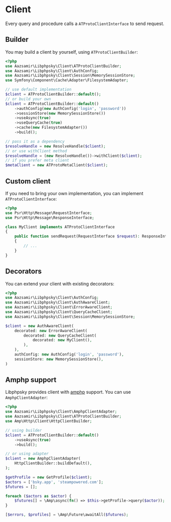 # Client

Every query and procedure calls a `ATProtoClientInterface` to send request.

## Builder

You may build a client by yourself, using `ATProtoClientBuilder`:

```php
<?php
use Aazsamir\Libphpsky\Client\ATProtoClientBuilder;
use Aazsamir\Libphpsky\Client\AuthConfig;
use Aazsamir\Libphpsky\Client\Session\MemorySessionStore;
use Symfony\Component\Cache\Adapter\FilesystemAdapter;

// use default implementation
$client = ATProtoClientBuilder::default();
// or build your own
$client = ATProtoClientBuilder::default()
    ->authConfig(new AuthConfig('login', 'password'))
    ->sessionStore(new MemorySessionStore())
    ->useAsync(true)
    ->useQueryCache(true)
    ->cache(new FilesystemAdapter())
    ->build();

// pass it as a dependency
$resolveHandle = new ResolveHandle($client);
// or use withClient method
$resolveHandle = (new ResolveHandle())->withClient($client);
// if you prefer meta client
$metaClient = new ATProtoMetaClient($client);
```

## Custom client

If you need to bring your own implementation, you can implement `ATProtoClientInterface`:

```php
<?php
use Psr\Http\Message\RequestInterface;
use Psr\Http\Message\ResponseInterface;

class MyClient implements ATProtoClientInterface
{
    public function sendRequest(RequestInterface $request): ResponseInterface
    {
        // ...
    }
}
```

## Decorators

You can extend your client with existing decorators:

```php
<?php
use Aazsamir\Libphpsky\Client\AuthConfig;
use Aazsamir\Libphpsky\Client\AuthAwareClient;
use Aazsamir\Libphpsky\Client\ErrorAwareClient;
use Aazsamir\Libphpsky\Client\QueryCacheClient;
use Aazsamir\Libphpsky\Client\Session\MemorySessionStore;

$client = new AuthAwareClient(
    decorated: new ErrorAwareClient(
        decorated: new QueryCacheClient(
            decorated: new MyClient(),
        ),
    ),
    authConfig: new AuthConfig('login', 'password'),
    sessionStore: new MemorySessionStore(),
)
```

## Amphp support

Libphpsky provides client with [amphp](https://github.com/amphp/amp) support. You can use `AmphpClientAdapter`:

```php
<?php
use Aazsamir\Libphpsky\Client\AmphpClientAdapter;
use Aazsamir\Libphpsky\Client\ATProtoClientBuilder;
use Amp\Http\Client\HttpClientBuilder;

// using builder
$client = ATProtoClientBuilder::default()
    ->useAsync(true)
    ->build();

// or using adapter
$client = new AmphpClientAdapter(
    HttpClientBuilder::buildDefault(),
);

$getProfile = new GetProfile($client);
$actors = ['bsky.app', 'steampowered.com'];
$futures = [];

foreach ($actors as $actor) {
    $futures[] = \Amp\async(fn() => $this->getProfile->query($actor));
}

[$errors, $profiles] = \Amp\Future\awaitAll($futures);
```